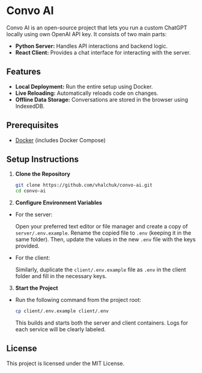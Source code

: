 # Convo AI

Convo AI is an open-source project that lets you run a custom ChatGPT locally using own OpenAI API key. It consists of two main parts:

- **Python Server:** Handles API interactions and backend logic.
- **React Client:** Provides a chat interface for interacting with the server.

## Features

- **Local Deployment:** Run the entire setup using Docker.
- **Live Reloading:** Automatically reloads code on changes.
- **Offline Data Storage:** Conversations are stored in the browser using IndexedDB.

## Prerequisites

- [Docker](https://docs.docker.com/get-docker/) (includes Docker Compose)

## Setup Instructions

1. **Clone the Repository**

    ```bash
    git clone https://github.com/vhalchuk/convo-ai.git
    cd convo-ai
    ```


2. **Configure Environment Variables**

- For the server:

    Open your preferred text editor or file manager and create a copy of `server/.env.example`. Rename the copied file to `.env` (keeping it in the same folder). Then, update the values in the new `.env` file with the keys provided.
  
- For the client:

    Similarly, duplicate the `client/.env.example` file as `.env` in the client folder and fill in the necessary keys.

3. **Start the Project**

- Run the following command from the project root:

    ```bash
    cp client/.env.example client/.env 
    ```
  
    This builds and starts both the server and client containers. Logs for each service will be clearly labeled.

## License

This project is licensed under the MIT License.
